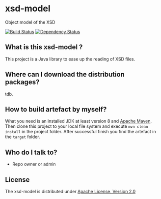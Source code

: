 # xsd-model
Object model of the XSD

[![Build Status](https://www.travis-ci.org/elomagic/xsd-model.svg?branch=master)](https://www.travis-ci.org/elomagic/xsd-model)
[![Dependency Status](https://www.versioneye.com/user/projects/59a6e405368b08004411efe2/badge.svg?style=flat-square)](https://www.versioneye.com/user/projects/59a6e405368b08004411efe2)

## What is this xsd-model ? ###

This project is a Java library to ease up the reading of XSD files.

## Where can I download the distribution packages?

tdb.

## How to build artefact by myself?

What you need is an installed JDK at least version 8 and [Apache Maven](https://maven.apache.org).
Then clone this project to your local file system and execute `mvn clean install` in the project folder. After successful finish you find 
the artefact in the `target` folder.

## Who do I talk to? ###

* Repo owner or admin

## License

The xsd-model is distributed under [Apache License, Version 2.0](http://www.apache.org/licenses/LICENSE-2.0)
